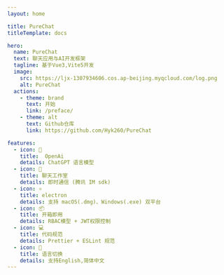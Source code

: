 ```yaml
---
layout: home

title: PureChat
titleTemplate: docs

hero:
  name: PureChat
  text: 聊天应用与AI开发框架
  tagline: 基于Vue3,Vite5开发
  image:
    src: https://ljx-1307934606.cos.ap-beijing.myqcloud.com/log.png
    alt: PureChat
  actions:
    - theme: brand
      text: 开始
      link: /preface/
    - theme: alt
      text: Github仓库
      link: https://github.com/Hyk260/PureChat

features:
  - icon: 🤖
    title:  OpenAi
    details: ChatGPT 语言模型
  - icon: 💬
    title: 聊天工作室
    details: 即时通信 (腾讯 IM sdk)
  - icon: ⚛️
    title: electron
    details: 支持 macOS(.dmg)、Windows(.exe) 双平台
  - icon: 📦
    title: 开箱即用
    details: RBAC模型 + JWT权限控制
  - icon: 💻
    title: 代码规范
    details: Prettier + ESLint 规范
  - icon: 🔄
    title: 语言切换
    details: 支持English,简体中文
---
```

